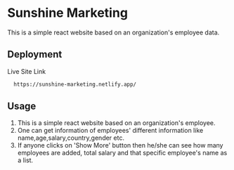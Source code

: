 
# Sunshine Marketing

This is a simple react website based on an  organization's employee data.


## Deployment

Live Site Link

```bash
  https://sunshine-marketing.netlify.app/
```

  
## Usage

1. This is a simple react website based on an organization's employee.
2. One can get information of employees' different information like name,age,salary,country,gender etc.
3. If anyone clicks on 'Show More' button then he/she can see how many employees are added, total salary and that specific employee's name as a list.


  